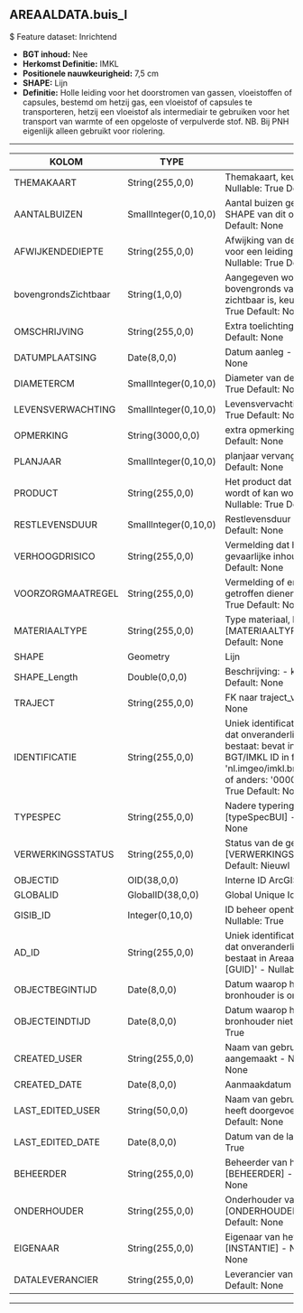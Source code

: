 ﻿## AREAALDATA.buis_l

$ Feature dataset: Inrichtend

* __BGT inhoud:__ Nee
* __Herkomst Definitie:__ IMKL
* __Positionele nauwkeurigheid:__ 7,5 cm
* __SHAPE:__ Lijn
* __Definitie:__ Holle leiding voor het doorstromen van gassen, vloeistoffen of capsules, bestemd om hetzij gas,
een vloeistof of capsules te transporteren, hetzij een vloeistof als intermediair te gebruiken voor het transport van
warmte of een opgeloste of verpulverde stof. NB. Bij PNH eigenlijk alleen gebruikt voor riolering.

***

|KOLOM                               |TYPE              |DEFINITIE|
|------                              |----              |-----    |
|THEMAKAART                          |String(255,0,0)     |Themakaart, keuzelijst [THEMAKAART] - Nullable: True Default: None|
|AANTALBUIZEN                        |SmallInteger(0,10,0)|Aantal buizen gerepresenteerd door de SHAPE van dit object [] - Nullable: True Default: None|
|AFWIJKENDEDIEPTE                    |String(255,0,0)     |Afwijking van de gangbare dieptelegging voor een leiding van dit thema [] - Nullable: True Default: None|
|bovengrondsZichtbaar                |String(1,0,0)       |Aangegeven wordt of de buis bovengronds vanaf het maaiveld zichtbaar is, keuzelijst [jaNee] - Nullable: True Default: None|
|OMSCHRIJVING                        |String(255,0,0)     |Extra toelichting [] - Nullable: True Default: None|
|DATUMPLAATSING                      |Date(8,0,0)         |Datum aanleg - Nullable: True Default: None|
|DIAMETERCM                          |SmallInteger(0,10,0)|Diameter van de buis in cm [] - Nullable: True Default: None|
|LEVENSVERWACHTING                   |SmallInteger(0,10,0)|Levensvervachting in jaar [] - Nullable: True Default: None|
|OPMERKING                           |String(3000,0,0)    |extra opmerking [] - Nullable: True Default: None|
|PLANJAAR                            |SmallInteger(0,10,0)|planjaar vervanging [] - Nullable: True Default: None|
|PRODUCT                             |String(255,0,0)     |Het product dat door de leiding vervoerd wordt of kan worden vervoerd [] - Nullable: True Default: None|
|RESTLEVENSDUUR                      |SmallInteger(0,10,0)|Restlevensduur [] - Nullable: True Default: None|
|VERHOOGDRISICO                      |String(255,0,0)     |Vermelding dat het gaat om een net met gevaarlijke inhoud [] - Nullable: True Default: None|
|VOORZORGMAATREGEL                   |String(255,0,0)     |Vermelding of er voorzorgsmaatregelen getroffen dienen te worden [] - Nullable: True Default: None|
|MATERIAALTYPE                       |String(255,0,0)     |Type materiaal, keuzelijst [MATERIAALTYPE] [] - Nullable: True Default: None|
|SHAPE                               |Geometry            |Lijn|
|SHAPE_Length                        |Double(0,0,0)       |Beschrijving: - keuzelijst [] Nullable: True Default: None|
|TRAJECT                             |String(255,0,0)     |FK naar traject_v - Nullable: True Default: None|
|IDENTIFICATIE                       |String(255,0,0)      |Uniek identificatienummer voor het object dat onveranderlijk is zolang het object bestaat: bevat indien van toepassing BGT/IMKL ID in format 'nl.imgeo/imkl.bronhouderscode.LokaalID' of anders: '00000'.LokaalID - Nullable: True Default: None|
|TYPESPEC                            |String(255,0,0)    |Nadere typering van het object, keuzelijst [typeSpecBUI] - Nullable: True Default: None|
|VERWERKINGSSTATUS                   |String(255,0,0)    |Status van de gegevens, keuzelijst [VERWERKINGSSTATUS] - Nullable: False Default: Nieuwl|
|OBJECTID                            |OID(38,0,0)        |Interne ID ArcGIS - Nullable: False|
|GLOBALID                            |GlobalID(38,0,0)   |Global Unique Identifier - Nullable: False|
|GISIB_ID                            |Integer(0,10,0)    |ID beheer openbare ruimte (GISIB) - Nullable: True|
|AD_ID                               |String(255,0,0)    |Uniek identificatienummer voor het object dat onveranderlijk is zolang het object bestaat in Areaaldata: in format 'AD.[GUID]' - Nullable: False Default: None|
|OBJECTBEGINTIJD                     |Date(8,0,0)        |Datum waarop het object bij de bronhouder is ontstaan - Nullable: True|
|OBJECTEINDTIJD                      |Date(8,0,0)        |Datum waarop het object bij de bronhouder niet meer geldig is - Nullable: True|
|CREATED_USER                        |String(255,0,0)    |Naam van gebruiker die de rij heeft aangemaakt - Nullable: True Default: None|
|CREATED_DATE                        |Date(8,0,0)        |Aanmaakdatum - Nullable: True|
|LAST_EDITED_USER                    |String(50,0,0)     |Naam van gebruiker die de laatste mutatie heeft doorgevoerd - Nullable: True Default: None|
|LAST_EDITED_DATE                    |Date(8,0,0)        |Datum van de laatste mutatie - Nullable: True|
|BEHEERDER                           |String(255,0,0)    |Beheerder van het object, keuzelijst [BEHEERDER] - Nullable: True Default: None|
|ONDERHOUDER                         |String(255,0,0)    |Onderhouder van het object, keuzelijst [ONDERHOUDER] - Nullable: True Default: None|
|EIGENAAR                            |String(255,0,0)    |Eigenaar van het object, keuzelijst [INSTANTIE] - Nullable: True Default: None| 
|DATALEVERANCIER                     |String(255,0,0)    |Leverancier van de data - Nullable: True Default: None|


***

